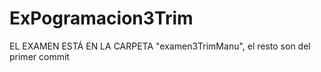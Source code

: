 # ExPogramacion3Trim
EL EXAMEN ESTÁ EN LA CARPETA "examen3TrimManu", el resto son del primer commit
